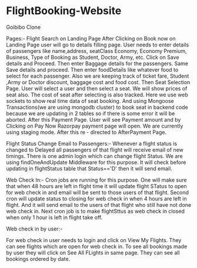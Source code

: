 # FlightBooking-Website
Goibibo Clone

Pages:- Flight Search on Landing Page After Clicking on Book now on Landing Page user will go to details filling page. User needs to enter details of passengers like name,address, seatClass Economy, Economy Premium, Business, Type of Booking as Student, Doctor, Army, etc. Click on Save details and Proceed. Then enter Baggage details for the passengers. Same Save details and proceed. Then enter foodDetails like whatever food to select for each passenger. Also we are keeping track of ticket fare, Student ,Army or Doctor discount, baggage cost and food cost. Then Seat Selection Page. User will select a user and then select a seat. We will show prices of seat also. The cost of seat after selecting is also tracked. Here we use web sockets to show real time data of seat booking. And using Mongoose Transactions(we are using mongodb cluster) to book seat in backend code because we are updating in 2 tables so if there is some error it will be aborted. After this Payment Page. User will see Payment amount and by Clicking on Pay Now Razorpay payment page will open. We are currently using staging mode. After this re - directed to AfterPayment Page.

Flight Status Change Email to Passengers:- Whenever a flight status is changed to Delayed all passengers of that flight will receive email of new timings. There is one admin login which can change flight Status. We are using findOneAndUpdate Middleware for this purpose. It will check before updating in flightStatus table that Status=='D' then it will send email.

Web Check In:- Cron jobs are running for this purpose. One will make sure that when 48 hours are left in flight time it will update flight STatus to open for web check in and email will be sent to those users of that flight. Second cron will update status to closing for web check in when 4 hours are left in flight. And it will send email to the users of that flight who still have not done web check in. Next cron job is to make flightSttus as web check in closed when only 1 hour is left in flight take off.

Web check in by user:-

For web check in user needs to login and click on View My Flights. They can see flights which are open for web check in. To see all bookings made by user they will click on See All FLights in same page. They can see all bookings ordered by date.
